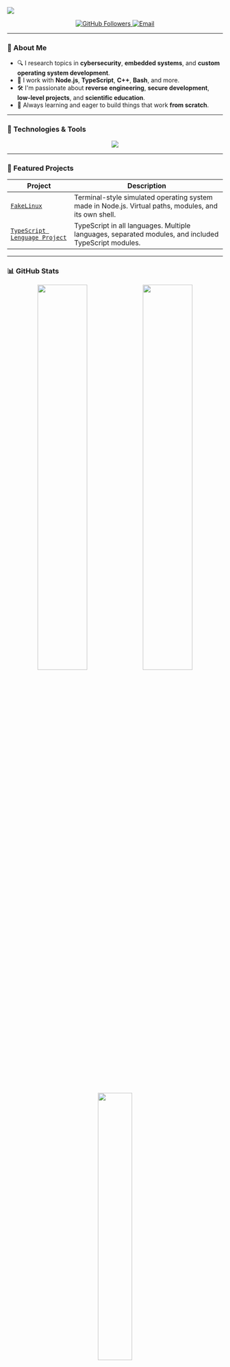 <!-- Animated Header -->
<img src="https://capsule-render.vercel.app/api?type=waving&color=0:1e90ff,100:00bfff&height=180&section=header&text=Hi,%20I'm%20Tiziano!%20%F0%9F%91%8B&fontSize=40&fontAlignY=35&desc=Developer%20%F0%9F%92%BB%20%7C%20Researcher%20%F0%9F%94%8D%20%7C%20Open%20Source%20Lover%20%E2%9C%A8&descSize=20&descAlignY=60"/>

<p align="center">
  <a href="https://github.com/tizianoluziramos">
    <img src="https://img.shields.io/github/followers/tizianoluziramos?label=Followers&style=social" alt="GitHub Followers">
  </a>
  <a href="mailto:tizianoluziramos@gmail.com">
    <img src="https://img.shields.io/badge/email-tizianoluziramos@gmail.com-blue?style=flat-square&logo=gmail" alt="Email">
  </a>
</p>

---

### 🧠 About Me

- 🔍 I research topics in **cybersecurity**, **embedded systems**, and **custom operating system development**.
- 🧰 I work with **Node.js**, **TypeScript**, **C++**, **Bash**, and more.
- 🛠️ I'm passionate about **reverse engineering**, **secure development**, **low-level projects**, and **scientific education**.
- 🌱 Always learning and eager to build things that work **from scratch**.

---

### 🧰 Technologies & Tools

<p align="center">
  <img src="https://skillicons.dev/icons?i=typescript,nodejs,cpp,bash,html,css,javascript,git,docker,vscode,linux" />
</p>

---

### 📌 Featured Projects

| Project | Description |
|---------|-------------|
| [`FakeLinux`](https://github.com/tizianoluziramos/notlinux) | Terminal-style simulated operating system made in Node.js. Virtual paths, modules, and its own shell. |
| [`TypeScript Lenguage Project`](https://github.com/tizianoluziramos/TypeScript-Lenguage-Proyect/) | TypeScript in all languages. Multiple languages, separated modules, and included TypeScript modules. |

---

### 📊 GitHub Stats

<p align="center">
  <img src="https://github-readme-stats.vercel.app/api?username=tizianoluziramos&show_icons=true&theme=tokyonight" width="48%" />
  <img src="https://github-readme-streak-stats.herokuapp.com/?user=tizianoluziramos&theme=tokyonight" width="48%" />
</p>

<p align="center">
  <img src="https://github-readme-stats.vercel.app/api/top-langs/?username=tizianoluziramos&layout=compact&theme=tokyonight" width="40%" />
</p>

---

<section>
  <h2>🧩 A Bit More About Me</h2>

  <p><strong>Name:</strong> Tiziano Tomas Luzi Ramos</p>
  <p><strong>Occupation:</strong> Developer &amp; Open Source Enthusiast</p>
  <p><strong>Location:</strong> Balcarce, Argentina</p>

  <p><strong>Favourite Languages:</strong> <span>TypeScript &amp; Python</span></p>

  <h3>Skills:</h3>
  <ul>
    <li>Reverse Engineering</li>
    <li>Android Security</li>
    <li>Embedded Systems</li>
    <li>Simulators</li>
  </ul>

  <h3>📫 Contact</h3>
  <p><strong>Email:</strong> <a href="mailto:tizianoluziramos@gmail.com">tizianoluziramos@gmail.com</a></p>

  <p>💬 In progress: personal website and professional networks</p>
</section>

<p align="center"> <img src="https://media.giphy.com/media/26tn33aiTi1jkl6H6/giphy.gif" width="300" /> </p>
